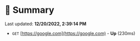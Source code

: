 # 📖 Summary
Last updated: **12/20/2022, 2:39:14 PM**

- `GET` [https://google.com](https://google.com) - **Up** (230ms)
